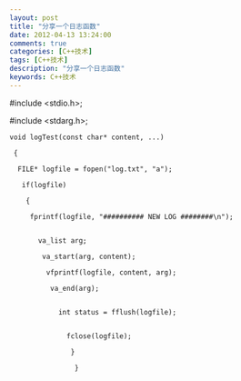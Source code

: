 ```yaml
---
layout: post
title: "分享一个日志函数"
date: 2012-04-13 13:24:00 
comments: true
categories: [C++技术]
tags: [C++技术]
description: "分享一个日志函数"
keywords: C++技术
---
```



 #include <stdio.h>;
 
  #include <stdarg.h>;
  
   
    void logTest(const char* content, ...)
    
     {
     
      FILE* logfile = fopen("log.txt", "a");
      
       if(logfile)
       
        {
        
         fprintf(logfile, "########## NEW LOG ########\n");
         
          
           va_list arg;
           
            va_start(arg, content);
            
             vfprintf(logfile, content, arg);
             
              va_end(arg);
              
               
                int status = fflush(logfile);
                
                 
                  fclose(logfile);
                  
                   }
                   
                    }
                    
                    
                   
                  
                 
                
               
              
             
            
           
          
         
        
       
      
     
    
   
  
 


